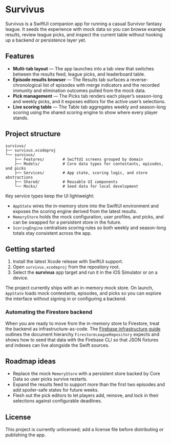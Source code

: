 # Survivus

Survivus is a SwiftUI companion app for running a casual Survivor fantasy league. It seeds the experience with mock data so you can browse example results, review league picks, and inspect the current table without hooking up a backend or persistence layer yet.

## Features

- **Multi-tab layout** &mdash; The app launches into a tab view that switches between the results feed, league picks, and leaderboard table.
- **Episode results browser** &mdash; The Results tab surfaces a reverse-chronological list of episodes with merge indicators and the recorded immunity and elimination outcomes pulled from the mock data.
- **Pick management** &mdash; The Picks tab renders each player’s season-long and weekly picks, and it exposes editors for the active user’s selections.
- **Live scoring table** &mdash; The Table tab aggregates weekly and season-long scoring using the shared scoring engine to show where every player stands.

## Project structure

```
survivus/
├── survivus.xcodeproj
└── survivus/
    ├── Features/        # SwiftUI screens grouped by domain
    ├── Models/          # Core data types for contestants, episodes, and picks
    ├── Services/        # App state, scoring logic, and store abstractions
    ├── Shared/          # Reusable UI components
    └── Mocks/           # Seed data for local development
```

Key service types keep the UI lightweight:

- `AppState` wires the in-memory store into the SwiftUI environment and exposes the scoring engine derived from the latest results.
- `MemoryStore` holds the mock configuration, user profiles, and picks, and can be swapped for a persistent store in the future.
- `ScoringEngine` centralises scoring rules so both weekly and season-long totals stay consistent across the app.

## Getting started

1. Install the latest Xcode release with SwiftUI support.
2. Open `survivus.xcodeproj` from the repository root.
3. Select the **survivus** app target and run it in the iOS Simulator or on a device.

The project currently ships with an in-memory mock store. On launch, `AppState` loads mock contestants, episodes, and picks so you can explore the interface without signing in or configuring a backend.

### Automating the Firestore backend

When you are ready to move from the in-memory store to Firestore, treat the backend as infrastructure-as-code. The [Firebase infrastructure guide](docs/firebase-infra-as-code.md) outlines the document hierarchy `FirestoreLeagueRepository` expects and shows how to seed that data with the Firebase CLI so that JSON fixtures and indexes can live alongside the Swift sources.

## Roadmap ideas

- Replace the mock `MemoryStore` with a persistent store backed by Core Data so user picks survive restarts.
- Expand the results feed to support more than the first two episodes and add spoiler-safe states for future weeks.
- Flesh out the pick editors to let players add, remove, and lock in their selections against configurable deadlines.

## License

This project is currently unlicensed; add a license file before distributing or publishing the app.
